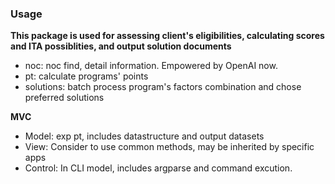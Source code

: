 ###  Usage
**This package is used for assessing client's eligibilities, calculating scores and ITA possiblities, and output solution documents**

- noc: noc find, detail information. Empowered by OpenAI now. 
- pt: calculate programs' points
- solutions: batch process program's factors combination and chose preferred solutions

**MVC**
- Model: exp pt, includes datastructure and output datasets
- View: Consider to use common methods, may be inherited by specific apps
- Control: In CLI model, includes argparse and command excution.

